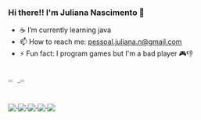 ### Hi there!! I'm Juliana Nascimento 👋

- ☕ I’m currently learning java 
- 📫 How to reach me: pessoal.juliana.n@gmail.com
- ⚡ Fun fact: I program games but I'm a bad player 🎮👎


##

 <div style="display: flex; flex-direction: row">
  <a href="https://github.com/Junasc">
  <img height="45%" width="45%" src= "https://github-readme-stats.vercel.app/api?username=Junasc&show_icons=true&theme=dracula&include_all_commits=true&count_private=true"/>
  <img height="45%" width="45%" src= "https://github-readme-stats.vercel.app/api/top-langs/?username=Junasc&layout=compact&langs_count=7&theme=dracula"/>
</div>
  
  ##

  <img  src="https://img.icons8.com/dusk/64/000000/cs.png" align= "middle"/>
  <img  src="https://img.icons8.com/dusk/64/000000/java-coffee-cup-logo.png" align= "middle"/>
  <img  src="https://img.icons8.com/nolan/64/java-eclipse.png" align= "middle"/>
  <img  src="https://img.icons8.com/dusk/64/000000/unity.png" align= "middle"/>
  <img  src="https://img.icons8.com/nolan/64/visual-studio-code-2019.png" align= "middle"/>
 
</div>
